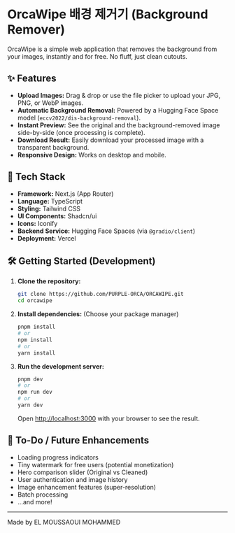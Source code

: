 # OrcaWipe  배경 제거기 (Background Remover)

OrcaWipe is a simple web application that removes the background from your images, instantly and for free. No fluff, just clean cutouts.

## ✨ Features

*   **Upload Images:** Drag & drop or use the file picker to upload your JPG, PNG, or WebP images.
*   **Automatic Background Removal:** Powered by a Hugging Face Space model (`eccv2022/dis-background-removal`).
*   **Instant Preview:** See the original and the background-removed image side-by-side (once processing is complete).
*   **Download Result:** Easily download your processed image with a transparent background.
*   **Responsive Design:** Works on desktop and mobile.

## 🚀 Tech Stack

*   **Framework:** Next.js (App Router)
*   **Language:** TypeScript
*   **Styling:** Tailwind CSS
*   **UI Components:** Shadcn/ui
*   **Icons:** Iconify
*   **Backend Service:** Hugging Face Spaces (via `@gradio/client`)
*   **Deployment:** Vercel

## 🛠️ Getting Started (Development)

1.  **Clone the repository:**
    ```bash
    git clone https://github.com/PURPLE-ORCA/ORCAWIPE.git
    cd orcawipe
    ```

2.  **Install dependencies:**
    (Choose your package manager)
    ```bash
    pnpm install
    # or
    npm install
    # or
    yarn install
    ```

3.  **Run the development server:**
    ```bash
    pnpm dev
    # or
    npm run dev
    # or
    yarn dev
    ```
    Open [http://localhost:3000](http://localhost:3000) with your browser to see the result.

## 📝 To-Do / Future Enhancements

*   Loading progress indicators
*   Tiny watermark for free users (potential monetization)
*   Hero comparison slider (Original vs Cleaned)
*   User authentication and image history
*   Image enhancement features (super-resolution)
*   Batch processing
*   ...and more!

---

Made by EL MOUSSAOUI MOHAMMED
